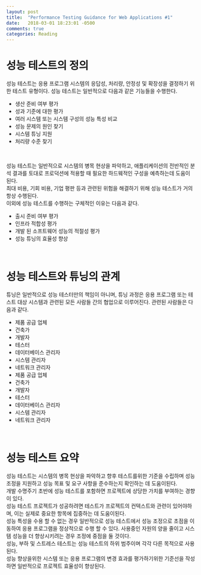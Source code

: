 ```yaml
---
layout: post
title:  "Performance Testing Guidance for Web Applications #1"
date:   2018-03-01 18:23:01 -0500
comments: true
categories: Reading
---
```


# 성능 테스트의 정의

성능 테스트는 응용 프로그램 시스템의 응답성, 처리량, 안정성 및 확장성을 결정하기 위한 테스트 유형이다. 성능 테스트는 일반적으로 다음과 같은 기능들을 수행한다.
<br>
* 생산 준비 여부 평가
* 성과 기준에 대한 평가
* 여러 시스템 또는 시스템 구성의 성능 특성 비교
* 성능 문제의 원인 찾기
* 시스템 튜닝 지원
* 처리량 수준 찾기

<br>

성능 테스트는 일반적으로 시스템의 병목 현상을 파악하고, 애플리케이션의 전반적인 분석 결과를 토대로 프로덕션에 적용할 때 필요한 하드웨적인 구성을 예측하는데 도움이 된다.
<br>
최대 비용, 기회 비용, 기업 평판 등과 관련된 위험을 해결하기 위해 성능 테스트가 거의 항상 수행된다.<br>
이외에 성능 테스트를 수행하는 구체적인 이유는 다음과 같다.
<br>
* 출시 준비 여부 평가
* 인프라 적합성 평가
* 개발 된 소프트웨어 성능의 적절성 평가
* 성능 튜닝의 효율성 향상

<br>

# 성능 테스트와 튜닝의 관계

튜닝은 일반적으로 성능 테스터만의 책임이 아니며, 튜닝 과정은 응용 프로그램 또는 테스트 대상 시스템과 관련된 모든 사람들 간의 협업으로 이루어진다. 관련된 사람들은 다음과 같다.<br>
* 제품 공급 업체
* 건축가
* 개발자
* 테스터
* 데이터베이스 관리자
* 시스템 관리자
* 네트워크 관리자
* 제품 공급 업체
* 건축가
* 개발자
* 테스터
* 데이터베이스 관리자
* 시스템 관리자
* 네트워크 관리자
<br>

# 성능 테스트 요약

성능 테스트는 시스템의 병목 현상을 파악하고 향후 테스트를위한 기준을 수립하며 성능 조정을 지원하고 성능 목표 및 요구 사항을 준수하는지 확인하는 데 도움이된다.
<br>
개발 수명주기 초반에 성능 테스트를 포함하면 프로젝트에 상당한 가치를 부여하는 경향이 있다.
<br>
성능 테스트 프로젝트가 성공하려면 테스트가 프로젝트의 컨텍스트와 관련이 있어야하며, 이는 실제로 중요한 항목에 집중하는 데 도움이된다.
<br>
성능 특성을 수용 할 수 없는 경우 일반적으로 성능 테스트에서 성능 조정으로 초점을 이동하여 응용 프로그램을 정상적으로 수행 할 수 있다. 사용중인 자원의 양을 줄이고 시스템 성능을 더 향상시키려는 경우 조정에 중점을 둘 것이다.
<br>
성능, 부하 및 스트레스 테스트는 성능 테스트의 하위 범주이며 각각 다른 목적으로 사용된다.
<br>
성능 향상을위한 시스템 또는 응용 프로그램의 변경 효과를 평가하기위한 기준선을 작성하면 일반적으로 프로젝트 효율성이 향상된다.